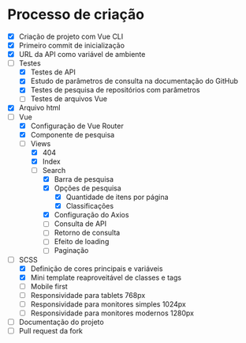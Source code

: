 # Processo de criação

- [x] Criação de projeto com Vue CLI
- [x] Primeiro commit de inicialização
- [x] URL da API como variável de ambiente
- [ ] Testes
  - [x] Testes de API
  - [x] Estudo de parâmetros de consulta na documentação do GitHub
  - [x] Testes de pesquisa de repositórios com parâmetros
  - [ ] Testes de arquivos Vue
- [x] Arquivo html
- [ ] Vue
  - [x] Configuração de Vue Router
  - [x] Componente de pesquisa
  - [ ] Views
    - [x] 404
    - [x] Index
    - [ ] Search
      - [x] Barra de pesquisa
      - [x] Opções de pesquisa
        - [x] Quantidade de itens por página
        - [x] Classificações
      - [x] Configuração do Axios
      - [ ] Consulta de API
      - [ ] Retorno de consulta
      - [ ] Efeito de loading
      - [ ] Paginação
- [ ] SCSS
  - [x] Definição de cores principais e variáveis
  - [x] Mini template reaproveitável de classes e tags
  - [ ] Mobile first
  - [ ] Responsividade para tablets 768px
  - [ ] Responsividade para monitores simples 1024px
  - [ ] Responsividade para monitores modernos 1280px
- [ ] Documentação do projeto
- [ ] Pull request da fork
